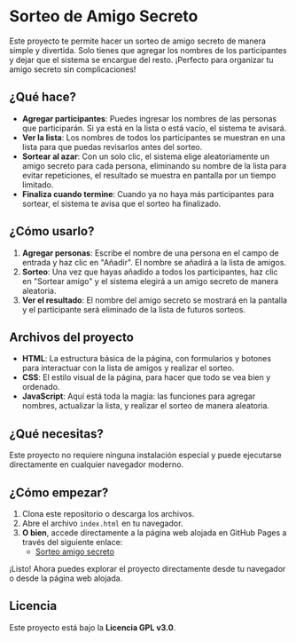 # Sorteo de Amigo Secreto

Este proyecto te permite hacer un sorteo de amigo secreto de manera simple y divertida. Solo tienes que agregar los nombres de los participantes y dejar que el sistema se encargue del resto. ¡Perfecto para organizar tu amigo secreto sin complicaciones!

## ¿Qué hace?

- **Agregar participantes**: Puedes ingresar los nombres de las personas que participarán. Si ya está en la lista o está vacío, el sistema te avisará.
- **Ver la lista**: Los nombres de todos los participantes se muestran en una lista para que puedas revisarlos antes del sorteo.
- **Sortear al azar**: Con un solo clic, el sistema elige aleatoriamente un amigo secreto para cada persona, eliminando su nombre de la lista para evitar repeticiones, el resultado se muestra en pantalla por un tiempo limitado.
- **Finaliza cuando termine**: Cuando ya no haya más participantes para sortear, el sistema te avisa que el sorteo ha finalizado.

## ¿Cómo usarlo?

1. **Agregar personas**: Escribe el nombre de una persona en el campo de entrada y haz clic en "Añadir". El nombre se añadirá a la lista de amigos.
2. **Sorteo**: Una vez que hayas añadido a todos los participantes, haz clic en "Sortear amigo" y el sistema elegirá a un amigo secreto de manera aleatoria.
3. **Ver el resultado**: El nombre del amigo secreto se mostrará en la pantalla y el participante será eliminado de la lista de futuros sorteos.

## Archivos del proyecto

- **HTML**: La estructura básica de la página, con formularios y botones para interactuar con la lista de amigos y realizar el sorteo.
- **CSS**: El estilo visual de la página, para hacer que todo se vea bien y ordenado.
- **JavaScript**: Aquí está toda la magia: las funciones para agregar nombres, actualizar la lista, y realizar el sorteo de manera aleatoria.

## ¿Qué necesitas?

Este proyecto no requiere ninguna instalación especial y puede ejecutarse directamente en cualquier navegador moderno.

## ¿Cómo empezar?

1. Clona este repositorio o descarga los archivos.
2. Abre el archivo `index.html` en tu navegador.
3. **O bien**, accede directamente a la página web alojada en GitHub Pages a través del siguiente enlace:
    - [Sorteo amigo secreto](https://adsecv.github.io/sas/)

¡Listo! Ahora puedes explorar el proyecto directamente desde tu navegador o desde la página web alojada.

## Licencia

Este proyecto está bajo la **Licencia GPL v3.0**.